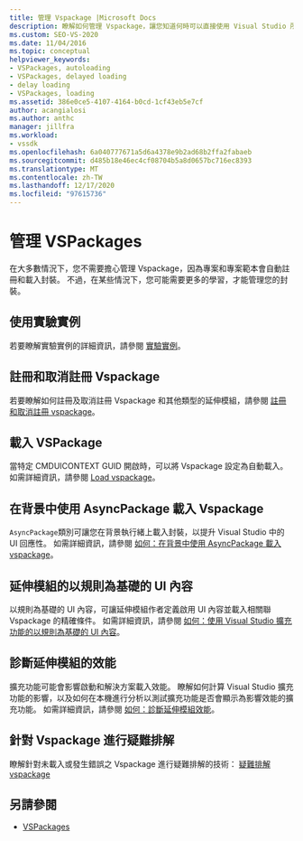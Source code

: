 ```yaml
---
title: 管理 Vspackage |Microsoft Docs
description: 瞭解如何管理 Vspackage，讓您知道何時可以直接使用 Visual Studio 所提供的預設 VSPackage 管理，以及如何和何時進行自訂。
ms.custom: SEO-VS-2020
ms.date: 11/04/2016
ms.topic: conceptual
helpviewer_keywords:
- VSPackages, autoloading
- VSPackages, delayed loading
- delay loading
- VSPackages, loading
ms.assetid: 386e0ce5-4107-4164-b0cd-1cf43eb5e7cf
author: acangialosi
ms.author: anthc
manager: jillfra
ms.workload:
- vssdk
ms.openlocfilehash: 6a040777671a5d6a4378e9b2ad68b2ffa2fabaeb
ms.sourcegitcommit: d485b18e46ec4cf08704b5a8d0657bc716ec8393
ms.translationtype: MT
ms.contentlocale: zh-TW
ms.lasthandoff: 12/17/2020
ms.locfileid: "97615736"
---
```

# <a name="manage-vspackages"></a>管理 VSPackages
在大多數情況下，您不需要擔心管理 Vspackage，因為專案和專案範本會自動註冊和載入封裝。 不過，在某些情況下，您可能需要更多的學習，才能管理您的封裝。

## <a name="use-the-experimental-instance"></a>使用實驗實例
 若要瞭解實驗實例的詳細資訊，請參閱 [實驗實例](../extensibility/the-experimental-instance.md)。

## <a name="register-and-unregister-vspackages"></a>註冊和取消註冊 Vspackage
 若要瞭解如何註冊及取消註冊 Vspackage 和其他類型的延伸模組，請參閱 [註冊和取消註冊 vspackage](../extensibility/registering-and-unregistering-vspackages.md)。

## <a name="load-a-vspackage"></a>載入 VSPackage
 當特定 CMDUICONTEXT GUID 開啟時，可以將 Vspackage 設定為自動載入。 如需詳細資訊，請參閱 [Load vspackage](../extensibility/loading-vspackages.md)。

## <a name="use-asyncpackage-to-load-vspackages-in-the-background"></a>在背景中使用 AsyncPackage 載入 Vspackage
 `AsyncPackage`類別可讓您在背景執行緒上載入封裝，以提升 Visual Studio 中的 UI 回應性。 如需詳細資訊，請參閱 [如何：在背景中使用 AsyncPackage 載入 vspackage](../extensibility/how-to-use-asyncpackage-to-load-vspackages-in-the-background.md)。

## <a name="rule-based-ui-context-for-extensions"></a>延伸模組的以規則為基礎的 UI 內容
 以規則為基礎的 UI 內容，可讓延伸模組作者定義啟用 UI 內容並載入相關聯 Vspackage 的精確條件。 如需詳細資訊，請參閱 [如何：使用 Visual Studio 擴充功能的以規則為基礎的 UI 內容](../extensibility/how-to-use-rule-based-ui-context-for-visual-studio-extensions.md)。

## <a name="diagnose-extension-performance"></a>診斷延伸模組的效能
擴充功能可能會影響啟動和解決方案載入效能。 瞭解如何計算 Visual Studio 擴充功能的影響，以及如何在本機進行分析以測試擴充功能是否會顯示為影響效能的擴充功能。 如需詳細資訊，請參閱 [如何：診斷延伸模組效能](how-to-diagnose-extension-performance.md)。

## <a name="troubleshoot-vspackages"></a>針對 Vspackage 進行疑難排解
 瞭解針對未載入或發生錯誤之 Vspackage 進行疑難排解的技術： [疑難排解 vspackage](../extensibility/troubleshooting-vspackages.md)

## <a name="see-also"></a>另請參閱
- [VSPackages](../extensibility/internals/vspackages.md)
